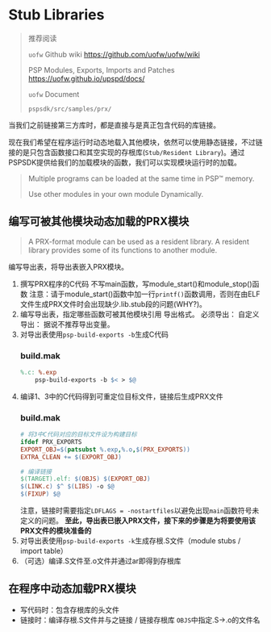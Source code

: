 # Stub Libraries
> 推荐阅读
>
> `uofw` Github wiki https://github.com/uofw/uofw/wiki
>
> PSP Modules, Exports, Imports and Patches https://uofw.github.io/upspd/docs/
>
> `uofw` Document
>
> `pspsdk/src/samples/prx/`


当我们之前链接第三方库时，都是直接与是真正包含代码的库链接。

现在我们希望在程序运行时动态地载入其他模块，依然可以使用静态链接，不过链接的是只包含函数接口和其空实现的存根库(`Stub/Resident Library`)。通过PSPSDK提供给我们的加载模块的函数，我们可以实现模块运行时的加载。

> Multiple programs can be loaded at the same time in PSP™ memory.
>
> Use other modules in your own module Dynamically.

## 编写可被其他模块动态加载的PRX模块
> A PRX-format module can be used as a resident library. A resident library provides some of its functions to another module.

编写导出表，将导出表嵌入PRX模块。

1. 撰写PRX程序的C代码
不写main函数，写module_start()和module_stop()函数
注意：请于module_start()函数中加一行`printf()`函数调用，否则在由ELF文件生成PRX文件时会出现缺少.lib.stub段的问题(WHY?)。
2. 编写导出表，指定哪些函数可被其他模块引用
导出格式。
必须导出：
自定义导出：
据说不推荐导出变量。
3. 对导出表使用`psp-build-exports -b`生成C代码 
    ### build.mak
    ```makefile
    %.c: %.exp
        psp-build-exports -b $< > $@
    ```
4. 编译1、3中的C代码得到可重定位目标文件，链接后生成PRX文件
    ### build.mak
    ```makefile
    # 将3中C代码对应的目标文件设为构建目标
    ifdef PRX_EXPORTS
    EXPORT_OBJ=$(patsubst %.exp,%.o,$(PRX_EXPORTS))
    EXTRA_CLEAN += $(EXPORT_OBJ)
    ```
    ```makefile
    # 编译链接
    $(TARGET).elf: $(OBJS) $(EXPORT_OBJ)
	$(LINK.c) $^ $(LIBS) -o $@
	$(FIXUP) $@
    ```
    注意，链接时需要指定`LDFLAGS = -nostartfiles`以避免出现`main`函数符号未定义的问题。
    **至此，导出表已嵌入PRX文件，接下来的步骤是为将要使用该PRX文件的模块准备的**
5. 对导出表使用`psp-build-exports -k`生成存根.S文件（module stubs / import table）
6. （可选）编译.S文件至.o文件并通过ar即得到存根库

## 在程序中动态加载PRX模块
+ 写代码时：包含存根库的头文件
+ 链接时：编译存根.S文件并与之链接 / 链接存根库
`OBJS`中指定.S->.o的文件名